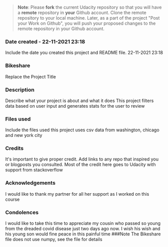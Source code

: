 >**Note**: Please **fork** the current Udacity repository so that you will have a **remote** repository in **your** Github account. Clone the remote repository to your local machine. Later, as a part of the project "Post your Work on Github", you will push your proposed changes to the remote repository in your Github account.

### Date created - 22-11-2021 23:18
Include the date you created this project and README file.
22-11-2021 23:18
### Bikeshare
Replace the Project Title

### Description
Describe what your project is about and what it does
This project filters data based on user input and generates stats for the user to review
### Files used
Include the files used
this project uses csv data from washington, chicago and new york city
### Credits
It's important to give proper credit. Add links to any repo that inspired you or blogposts you consulted.
Most of the credit here goes to Udacity with support from stackoverflow
### Acknowledgements
I would like to thank my partner for all her support as I worked on this course
### Condolences
I would like to take this time to appreciate my cousin who passed so young from the dreaded covid disease just two days ago now. I wish his wish and his young son would fine peace in this painful time
###Note
The Bikeshare file does not use numpy, see the file for details
